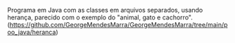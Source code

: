 Programa em Java com as classes em arquivos separados, usando herança, parecido com o exemplo do "animal, gato e cachorro". (https://github.com/GeorgeMendesMarra/GeorgeMendesMarra/tree/main/poo_java/heranca)
